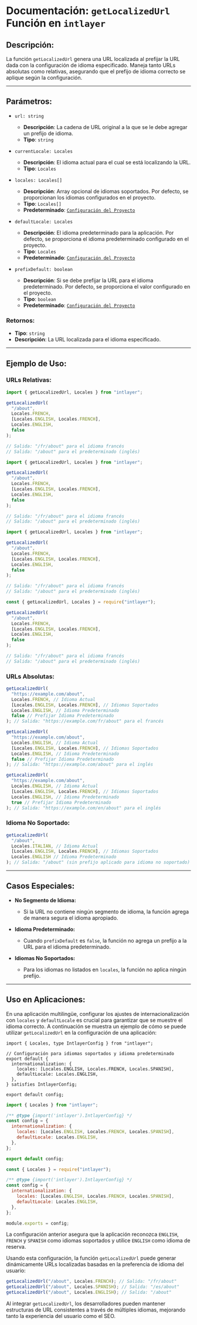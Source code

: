 # Documentación: `getLocalizedUrl` Función en `intlayer`

## Descripción:

La función `getLocalizedUrl` genera una URL localizada al prefijar la URL dada con la configuración de idioma especificado. Maneja tanto URLs absolutas como relativas, asegurando que el prefijo de idioma correcto se aplique según la configuración.

---

## Parámetros:

- `url: string`

  - **Descripción**: La cadena de URL original a la que se le debe agregar un prefijo de idioma.
  - **Tipo**: `string`

- `currentLocale: Locales`

  - **Descripción**: El idioma actual para el cual se está localizando la URL.
  - **Tipo**: `Locales`

- `locales: Locales[]`

  - **Descripción**: Array opcional de idiomas soportados. Por defecto, se proporcionan los idiomas configurados en el proyecto.
  - **Tipo**: `Locales[]`
  - **Predeterminado**: [`Configuración del Proyecto`](https://github.com/aymericzip/intlayer/blob/main/docs/es/configuration.md#middleware)

- `defaultLocale: Locales`

  - **Descripción**: El idioma predeterminado para la aplicación. Por defecto, se proporciona el idioma predeterminado configurado en el proyecto.
  - **Tipo**: `Locales`
  - **Predeterminado**: [`Configuración del Proyecto`](https://github.com/aymericzip/intlayer/blob/main/docs/es/configuration.md#middleware)

- `prefixDefault: boolean`
  - **Descripción**: Si se debe prefijar la URL para el idioma predeterminado. Por defecto, se proporciona el valor configurado en el proyecto.
  - **Tipo**: `boolean`
  - **Predeterminado**: [`Configuración del Proyecto`](https://github.com/aymericzip/intlayer/blob/main/docs/es/configuration.md#middleware)

### Retornos:

- **Tipo**: `string`
- **Descripción**: La URL localizada para el idioma especificado.

---

## Ejemplo de Uso:

### URLs Relativas:

```typescript codeFormat="typescript"
import { getLocalizedUrl, Locales } from "intlayer";

getLocalizedUrl(
  "/about",
  Locales.FRENCH,
  [Locales.ENGLISH, Locales.FRENCH],
  Locales.ENGLISH,
  false
);

// Salida: "/fr/about" para el idioma francés
// Salida: "/about" para el predeterminado (inglés)
```

```javascript codeFormat="esm"
import { getLocalizedUrl, Locales } from "intlayer";

getLocalizedUrl(
  "/about",
  Locales.FRENCH,
  [Locales.ENGLISH, Locales.FRENCH],
  Locales.ENGLISH,
  false
);

// Salida: "/fr/about" para el idioma francés
// Salida: "/about" para el predeterminado (inglés)
```

```javascript codeFormat="esm"
import { getLocalizedUrl, Locales } from "intlayer";

getLocalizedUrl(
  "/about",
  Locales.FRENCH,
  [Locales.ENGLISH, Locales.FRENCH],
  Locales.ENGLISH,
  false
);

// Salida: "/fr/about" para el idioma francés
// Salida: "/about" para el predeterminado (inglés)
```

```javascript codeFormat="commonjs"
const { getLocalizedUrl, Locales } = require("intlayer");

getLocalizedUrl(
  "/about",
  Locales.FRENCH,
  [Locales.ENGLISH, Locales.FRENCH],
  Locales.ENGLISH,
  false
);

// Salida: "/fr/about" para el idioma francés
// Salida: "/about" para el predeterminado (inglés)
```

### URLs Absolutas:

```typescript
getLocalizedUrl(
  "https://example.com/about",
  Locales.FRENCH, // Idioma Actual
  [Locales.ENGLISH, Locales.FRENCH], // Idiomas Soportados
  Locales.ENGLISH, // Idioma Predeterminado
  false // Prefijar Idioma Predeterminado
); // Salida: "https://example.com/fr/about" para el francés

getLocalizedUrl(
  "https://example.com/about",
  Locales.ENGLISH, // Idioma Actual
  [Locales.ENGLISH, Locales.FRENCH], // Idiomas Soportados
  Locales.ENGLISH, // Idioma Predeterminado
  false // Prefijar Idioma Predeterminado
); // Salida: "https://example.com/about" para el inglés

getLocalizedUrl(
  "https://example.com/about",
  Locales.ENGLISH, // Idioma Actual
  [Locales.ENGLISH, Locales.FRENCH], // Idiomas Soportados
  Locales.ENGLISH, // Idioma Predeterminado
  true // Prefijar Idioma Predeterminado
); // Salida: "https://example.com/en/about" para el inglés
```

### Idioma No Soportado:

```typescript
getLocalizedUrl(
  "/about",
  Locales.ITALIAN, // Idioma Actual
  [Locales.ENGLISH, Locales.FRENCH], // Idiomas Soportados
  Locales.ENGLISH // Idioma Predeterminado
); // Salida: "/about" (sin prefijo aplicado para idioma no soportado)
```

---

## Casos Especiales:

- **No Segmento de Idioma:**

  - Si la URL no contiene ningún segmento de idioma, la función agrega de manera segura el idioma apropiado.

- **Idioma Predeterminado:**

  - Cuando `prefixDefault` es `false`, la función no agrega un prefijo a la URL para el idioma predeterminado.

- **Idiomas No Soportados:**
  - Para los idiomas no listados en `locales`, la función no aplica ningún prefijo.

---

## Uso en Aplicaciones:

En una aplicación multilingüe, configurar los ajustes de internacionalización con `locales` y `defaultLocale` es crucial para garantizar que se muestre el idioma correcto. A continuación se muestra un ejemplo de cómo se puede utilizar `getLocalizedUrl` en la configuración de una aplicación:

```tsx codeFormat="typescript"
import { Locales, type IntlayerConfig } from "intlayer";

// Configuración para idiomas soportados y idioma predeterminado
export default {
  internationalization: {
    locales: [Locales.ENGLISH, Locales.FRENCH, Locales.SPANISH],
    defaultLocale: Locales.ENGLISH,
  },
} satisfies IntlayerConfig;

export default config;
```

```javascript codeFormat="esm"
import { Locales } from "intlayer";

/** @type {import('intlayer').IntlayerConfig} */
const config = {
  internationalization: {
    locales: [Locales.ENGLISH, Locales.FRENCH, Locales.SPANISH],
    defaultLocale: Locales.ENGLISH,
  },
};

export default config;
```

```javascript codeFormat="commonjs"
const { Locales } = require("intlayer");

/** @type {import('intlayer').IntlayerConfig} */
const config = {
  internationalization: {
    locales: [Locales.ENGLISH, Locales.FRENCH, Locales.SPANISH],
    defaultLocale: Locales.ENGLISH,
  },
};

module.exports = config;
```

La configuración anterior asegura que la aplicación reconozca `ENGLISH`, `FRENCH` y `SPANISH` como idiomas soportados y utilice `ENGLISH` como idioma de reserva.

Usando esta configuración, la función `getLocalizedUrl` puede generar dinámicamente URLs localizadas basadas en la preferencia de idioma del usuario:

```typescript
getLocalizedUrl("/about", Locales.FRENCH); // Salida: "/fr/about"
getLocalizedUrl("/about", Locales.SPANISH); // Salida: "/es/about"
getLocalizedUrl("/about", Locales.ENGLISH); // Salida: "/about"
```

Al integrar `getLocalizedUrl`, los desarrolladores pueden mantener estructuras de URL consistentes a través de múltiples idiomas, mejorando tanto la experiencia del usuario como el SEO.
